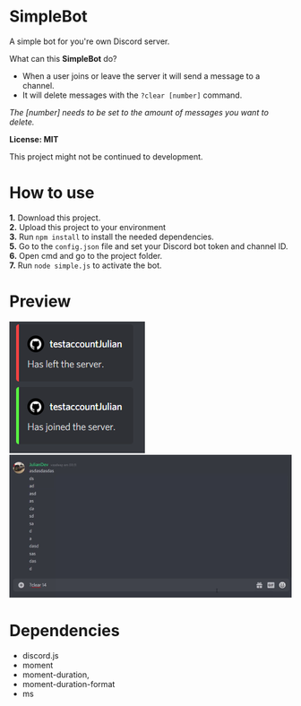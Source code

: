 # SimpleBot
A simple bot for you're own Discord server.

What can this **SimpleBot** do?<br>

- When a user joins or leave the server it will send a message to a channel.
- It will delete messages with the `?clear [number]` command.

*The [number] needs to be set to the amount of messages you want to delete.*

**License: MIT**

This project might not be continued to development. 

# How to use

**1.** Download this project.<br>
**2.** Upload this project to your environment<br>
**3.** Run `npm install` to install the needed dependencies.<br>
**5.** Go to the `config.json` file and set your Discord bot token and channel ID.<br>
**6.** Open cmd and go to the project folder.<br>
**7.** Run `node simple.js` to activate the bot.

# Preview

<img src="assets/welcome_messages.png" alt="">
<img src="assets/clear_command.gif" alt="">

# Dependencies

- discord.js
- moment
- moment-duration,
- moment-duration-format
- ms

